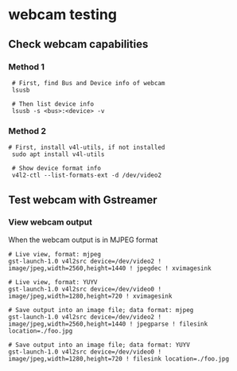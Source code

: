 # webcam testing

## Check webcam capabilities

### Method 1

```shell
 # First, find Bus and Device info of webcam
 lsusb
 
 # Then list device info
 lsusb -s <bus>:<device> -v
```

### Method 2

```shell
# First, install v4l-utils, if not installed
 sudo apt install v4l-utils
 
 # Show device format info
 v4l2-ctl --list-formats-ext -d /dev/video2
```

## Test webcam with Gstreamer

### View webcam output

When the webcam output is in MJPEG format

```shell
# Live view, format: mjpeg
gst-launch-1.0 v4l2src device=/dev/video2 ! image/jpeg,width=2560,height=1440 ! jpegdec ! xvimagesink

# Live view, format: YUYV
gst-launch-1.0 v4l2src device=/dev/video0 ! image/jpeg,width=1280,height=720 ! xvimagesink

# Save output into an image file; data format: mjpeg
gst-launch-1.0 v4l2src device=/dev/video2 ! image/jpeg,width=2560,height=1440 ! jpegparse ! filesink location=./foo.jpg

# Save output into an image file; data format: YUYV
gst-launch-1.0 v4l2src device=/dev/video0 ! image/jpeg,width=1280,height=720 ! filesink location=./foo.jpg
```
